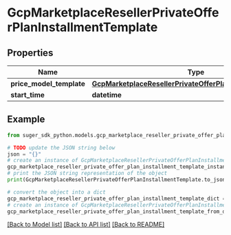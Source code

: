 # GcpMarketplaceResellerPrivateOfferPlanInstallmentTemplate


## Properties

Name | Type | Description | Notes
------------ | ------------- | ------------- | -------------
**price_model_template** | [**GcpMarketplaceResellerPrivateOfferPlanPriceModelTemplate**](GcpMarketplaceResellerPrivateOfferPlanPriceModelTemplate.md) |  | [optional] 
**start_time** | **datetime** |  | [optional] 

## Example

```python
from suger_sdk_python.models.gcp_marketplace_reseller_private_offer_plan_installment_template import GcpMarketplaceResellerPrivateOfferPlanInstallmentTemplate

# TODO update the JSON string below
json = "{}"
# create an instance of GcpMarketplaceResellerPrivateOfferPlanInstallmentTemplate from a JSON string
gcp_marketplace_reseller_private_offer_plan_installment_template_instance = GcpMarketplaceResellerPrivateOfferPlanInstallmentTemplate.from_json(json)
# print the JSON string representation of the object
print(GcpMarketplaceResellerPrivateOfferPlanInstallmentTemplate.to_json())

# convert the object into a dict
gcp_marketplace_reseller_private_offer_plan_installment_template_dict = gcp_marketplace_reseller_private_offer_plan_installment_template_instance.to_dict()
# create an instance of GcpMarketplaceResellerPrivateOfferPlanInstallmentTemplate from a dict
gcp_marketplace_reseller_private_offer_plan_installment_template_from_dict = GcpMarketplaceResellerPrivateOfferPlanInstallmentTemplate.from_dict(gcp_marketplace_reseller_private_offer_plan_installment_template_dict)
```
[[Back to Model list]](../README.md#documentation-for-models) [[Back to API list]](../README.md#documentation-for-api-endpoints) [[Back to README]](../README.md)


